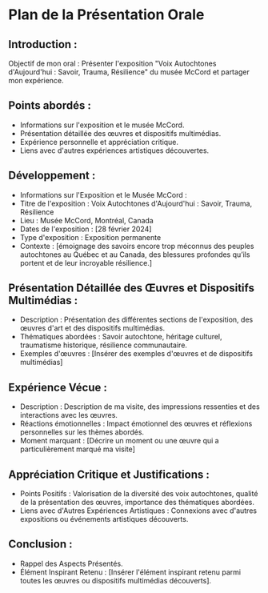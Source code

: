 # Plan de la Présentation Orale

## Introduction :

Objectif de mon oral : Présenter l'exposition "Voix Autochtones d'Aujourd'hui : Savoir, Trauma, Résilience" du musée McCord et partager mon expérience.<br>

## Points abordés : <br> 
- Informations sur l'exposition et le musée McCord.<br>
- Présentation détaillée des œuvres et dispositifs multimédias.<br>
- Expérience personnelle et appréciation critique.<br>
- Liens avec d'autres expériences artistiques découvertes.


## Développement :

- Informations sur l'Exposition et le Musée McCord : <br>
- Titre de l'exposition : Voix Autochtones d'Aujourd'hui : Savoir, Trauma, Résilience <br>
- Lieu : Musée McCord, Montréal, Canada <br>
- Dates de l'exposition : [28 février 2024] <br>
- Type d'exposition : Exposition permanente  <br>
- Contexte : [émoignage des savoirs encore trop méconnus des peuples autochtones au Québec et au Canada, des blessures profondes qu’ils portent et de leur incroyable résilience.] <br>


## Présentation Détaillée des Œuvres et Dispositifs Multimédias :

- Description : Présentation des différentes sections de l'exposition, des œuvres d'art et des dispositifs multimédias. <br>
- Thématiques abordées : Savoir autochtone, héritage culturel, traumatisme historique, résilience communautaire. <br>
- Exemples d'œuvres : [Insérer des exemples d'œuvres et de dispositifs multimédias] <br>


## Expérience Vécue :

- Description : Description de ma visite, des impressions ressenties et des interactions avec les œuvres. <br>
- Réactions émotionnelles : Impact émotionnel des œuvres et réflexions personnelles sur les thèmes abordés.<br>
- Moment marquant : [Décrire un moment ou une œuvre qui a particulièrement marqué ma visite] <br>


## Appréciation Critique et Justifications :

- Points Positifs : Valorisation de la diversité des voix autochtones, qualité de la présentation des œuvres, importance des thématiques abordées. <br>
- Liens avec d'Autres Expériences Artistiques : Connexions avec d'autres expositions ou événements artistiques découverts. <br>


## Conclusion :

- Rappel des Aspects Présentés. <br>
- Élément Inspirant Retenu : [Insérer l'élément inspirant retenu parmi toutes les œuvres ou dispositifs multimédias découverts]. <br>
